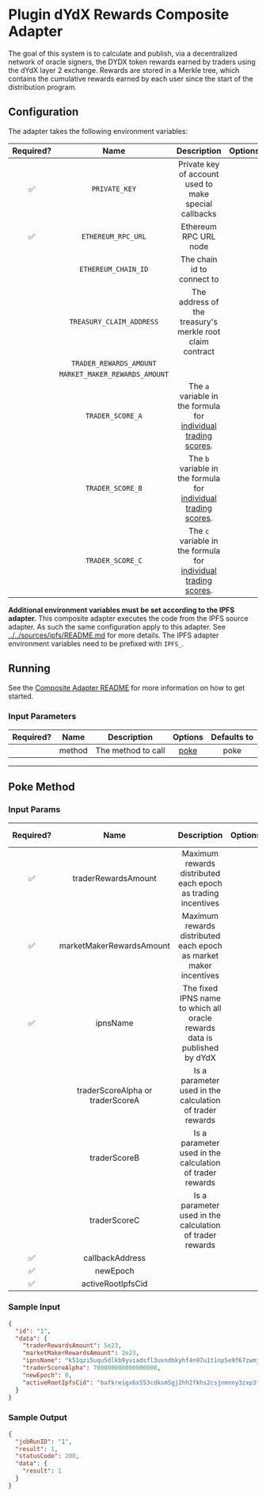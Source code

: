 # Plugin dYdX Rewards Composite Adapter

The goal of this system is to calculate and publish, via a decentralized network of oracle signers, the DYDX token
rewards earned by traders using the dYdX layer 2 exchange. Rewards are stored in a Merkle tree, which contains the
cumulative rewards earned by each user since the start of the distribution program.

## Configuration

The adapter takes the following environment variables:

| Required? |             Name              |                                                              Description                                                              | Options |                 Defaults to                  |
| :-------: | :---------------------------: | :-----------------------------------------------------------------------------------------------------------------------------------: | :-----: | :------------------------------------------: |
|    ✅     |         `PRIVATE_KEY`         |                                         Private key of account used to make special callbacks                                         |         |                                              |
|    ✅     |      `ETHEREUM_RPC_URL`       |                                                         Ethereum RPC URL node                                                         |         |                                              |
|           |      `ETHEREUM_CHAIN_ID`      |                                                      The chain id to connect to                                                       |         |                      1                       |
|           |   `TREASURY_CLAIM_ADDRESS`    |                                       The address of the treasury's merkle root claim contract                                        |         | `0x95EaBB0248D013b9F59c5D5256CE11b0a8140B54` |
|           |    `TRADER_REWARDS_AMOUNT`    |                                                                                                                                       |         |                 `3835616e18`                 |
|           | `MARKET_MAKER_REWARDS_AMOUNT` |                                                                                                                                       |         |                 `1150685e18`                 |
|           |       `TRADER_SCORE_A`        | The `a` variable in the formula for [individual trading scores](https://docs.dydx.community/dydx-governance/rewards/trading-rewards). |         |                                              |
|           |       `TRADER_SCORE_B`        | The `b` variable in the formula for [individual trading scores](https://docs.dydx.community/dydx-governance/rewards/trading-rewards). |         |                                              |
|           |       `TRADER_SCORE_C`        | The `c` variable in the formula for [individual trading scores](https://docs.dydx.community/dydx-governance/rewards/trading-rewards). |         |                                              |

**Additional environment variables must be set according to the IPFS adapter.**
This composite adapter executes the code from the IPFS source adapter. As such the same configuration apply to this
adapter. See [../../sources/ipfs/README.md](../../sources/ipfs/README.md) for more details. The IPFS adapter environment
variables need to be prefixed with `IPFS_`.

## Running

See the [Composite Adapter README](../README.md) for more information on how to get started.

### Input Parameters

| Required? |  Name  |    Description     |       Options        | Defaults to |
| :-------: | :----: | :----------------: | :------------------: | :---------: |
|           | method | The method to call | [poke](#Poke-Method) |    poke     |

---

## Poke Method

### Input Params

| Required? |               Name               |                                Description                                | Options | Defaults to |
| :-------: | :------------------------------: | :-----------------------------------------------------------------------: | :-----: | :---------: |
|    ✅     |       traderRewardsAmount        |       Maximum rewards distributed each epoch as trading incentives        |         |             |
|    ✅     |     marketMakerRewardsAmount     |     Maximum rewards distributed each epoch as market maker incentives     |         |             |
|    ✅     |             ipnsName             | The fixed IPNS name to which all oracle rewards data is published by dYdX |         |             |
|           | traderScoreAlpha or traderScoreA |         Is a parameter used in the calculation of trader rewards          |         |             |
|           |           traderScoreB           |         Is a parameter used in the calculation of trader rewards          |         |             |
|           |           traderScoreC           |         Is a parameter used in the calculation of trader rewards          |         |             |
|    ✅     |         callbackAddress          |                                                                           |         |             |
|    ✅     |             newEpoch             |                                                                           |         |             |
|    ✅     |        activeRootIpfsCid         |                                                                           |         |             |

### Sample Input

```json
{
  "id": "1",
  "data": {
    "traderRewardsAmount": 5e23,
    "marketMakerRewardsAmount": 2e23,
    "ipnsName": "k51qzi5uqu5dlkb9yviadsfl3uxndbkyhf4n97u1t1np5e9f67zwmjz6yk9m9k",
    "traderScoreAlpha": 700000000000000000,
    "newEpoch": 0,
    "activeRootIpfsCid": "bafkreigx6x553cdksm5gj2hh2fkhs2csjnmnny3zxp3tcyzevfj3f3ekli"
  }
}
```

### Sample Output

```json
{
  "jobRunID": "1",
  "result": 1,
  "statusCode": 200,
  "data": {
    "result": 1
  }
}
```
